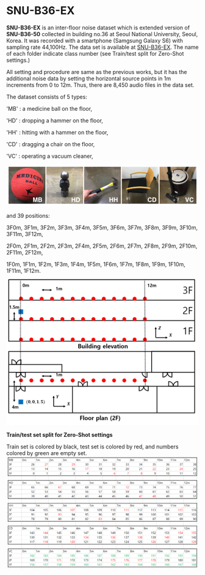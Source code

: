 # SNU-B36-EX
**SNU-B36-EX** is an inter-floor noise dataset which is extended version of **SNU-B36-50** collected in building no.36 at Seoul National University, Seoul, Korea. It was recorded with a smartphone (Samgsung Galaxy S6) with sampling rate 44,100Hz. The data set is available at [SNU-B36-EX](https://drive.google.com/open?id=1uzvEywFV0KmhOq0xWewuNqMPXtE1qAyH). The name of each folder indicate class number (see Train/test split for Zero-Shot settings.) 

All setting and procedure are same as the previous works, but it has the additional noise data by setting the horizontal source points in 1m increments from 0 to 12m. Thus, there are 8,450 audio files in the data set.

The dataset consists of 5 types: 

'MB' : a medicine ball on the floor,

'HD' : dropping a hammer on the floor,

'HH' : hitting with a hammer on the floor,

'CD' : dragging a chair on the floor,

'VC' : operating a vacuum cleaner,

![](https://github.com/7tl7qns7ch/SNU-B36-EX/blob/master/figures/noise_type.png)

and 39 positions: 

3F0m, 3F1m, 3F2m, 3F3m, 3F4m, 3F5m, 3F6m, 3F7m, 3F8m, 3F9m, 3F10m, 3F11m, 3F12m,

2F0m, 2F1m, 2F2m, 2F3m, 2F4m, 2F5m, 2F6m, 2F7m, 2F8m, 2F9m, 2F10m, 2F11m, 2F12m,

1F0m, 1F1m, 1F2m, 1F3m, 1F4m, 1F5m, 1F6m, 1F7m, 1F8m, 1F9m, 1F10m, 1F11m, 1F12m.

![](https://github.com/7tl7qns7ch/SNU-B36-EX/blob/master/figures/noise_position.png)



**Train/test set split for Zero-Shot settings**

Train set is colored by black, test set is colored by red, and numbers colored by green are empty set.
![](https://github.com/7tl7qns7ch/SNU-B36-EX/blob/master/figures/data_classes_number.PNG)
